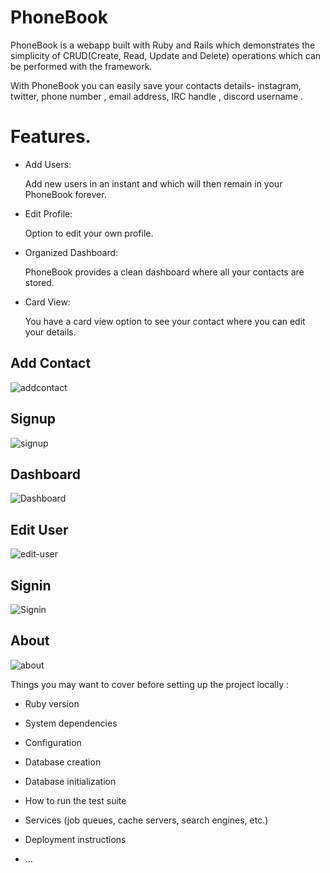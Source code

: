 # PhoneBook 

PhoneBook is a webapp built with Ruby and Rails which demonstrates the simplicity of CRUD(Create, Read, Update and Delete) operations which can be performed with the framework.

With PhoneBook you can easily save your contacts details- instagram, twitter, phone number , email address, IRC handle , discord username .

# Features.

- Add Users:

    Add new users in an instant and which will then remain in your PhoneBook forever.


- Edit Profile:

    Option to edit your own profile.


- Organized Dashboard:

    PhoneBook provides a clean dashboard where all your contacts are stored.


- Card View:

    You have a card view option to see your contact where you can edit your details.







## Add Contact

![addcontact](https://user-images.githubusercontent.com/85568177/175551394-d85e128d-5516-4584-bc06-2fe8c9d7684a.png)


## Signup

![signup](https://user-images.githubusercontent.com/85568177/175551414-dfb6d63e-5436-44ca-b736-4e17023f76e2.png)

## Dashboard

![Dashboard](https://user-images.githubusercontent.com/85568177/175551420-32e96b18-1484-431e-ac10-b2c675a8bd3d.png)


## Edit User
![edit-user](https://user-images.githubusercontent.com/85568177/175551426-0e18599a-8243-4bc0-a460-b93d5220ae8c.png)


## Signin
![Signin](https://user-images.githubusercontent.com/85568177/175551429-7d29f7d0-c4d5-435e-a153-1e3d2722cd23.png)


## About

![about](https://user-images.githubusercontent.com/85568177/175551437-c063bded-9dc6-4c50-8a6b-2c21fc9f5fb0.png)



Things you may want to cover before setting up the project locally :

* Ruby version

* System dependencies

* Configuration

* Database creation

* Database initialization

* How to run the test suite

* Services (job queues, cache servers, search engines, etc.)

* Deployment instructions

* ...
